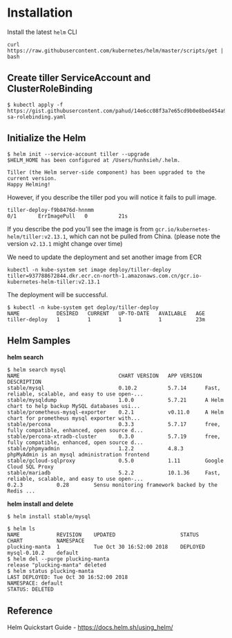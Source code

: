 # Installation


Install the latest `helm` CLI
```
curl https://raw.githubusercontent.com/kubernetes/helm/master/scripts/get | bash
```

## Create tiller ServiceAccount and ClusterRoleBinding

```
$ kubectl apply -f https://gist.githubusercontent.com/pahud/14e6cc08f3a7e65cd9b0e8bed454a901/raw/954d71614dda911c4f7960f0d18687fa1ea093fa/helm-sa-rolebinding.yaml
```



## Initialize the Helm

```
$ helm init --service-account tiller --upgrade
$HELM_HOME has been configured at /Users/hunhsieh/.helm.

Tiller (the Helm server-side component) has been upgraded to the current version.
Happy Helming!

```


However, if you describe the tiller pod you will notice it fails to pull image.


```
tiller-deploy-f9b8476d-hnnmm                                              0/1       ErrImagePull   0          21s
```

If you describe the pod you'll see the image is from `gcr.io/kubernetes-helm/tiller:v2.13.1`, which can not be pulled from China. (please note the version `v2.13.1` might change over time)


We need to update the deployment and set another image from ECR

```
kubectl -n kube-system set image deploy/tiller-deploy tiller=937788672844.dkr.ecr.cn-north-1.amazonaws.com.cn/gcr.io-kubernetes-helm-tiller:v2.13.1
```

The deployment will be successful.
```
$ kubectl -n kube-system get deploy/tiller-deploy
NAME            DESIRED   CURRENT   UP-TO-DATE   AVAILABLE   AGE
tiller-deploy   1         1         1            1           23m
```

## Helm Samples

**helm search**
```
$ helm search mysql
NAME                            	CHART VERSION	APP VERSION	DESCRIPTION
stable/mysql                    	0.10.2       	5.7.14     	Fast, reliable, scalable, and easy to use open-...
stable/mysqldump                	1.0.0        	5.7.21     	A Helm chart to help backup MySQL databases usi...
stable/prometheus-mysql-exporter	0.2.1        	v0.11.0    	A Helm chart for prometheus mysql exporter with...
stable/percona                  	0.3.3        	5.7.17     	free, fully compatible, enhanced, open source d...
stable/percona-xtradb-cluster   	0.3.0        	5.7.19     	free, fully compatible, enhanced, open source d...
stable/phpmyadmin               	1.2.2        	4.8.3      	phpMyAdmin is an mysql administration frontend
stable/gcloud-sqlproxy          	0.5.0        	1.11       	Google Cloud SQL Proxy
stable/mariadb                  	5.2.2        	10.1.36    	Fast, reliable, scalable, and easy to use open-...                   	0.2.3        	0.28       	Sensu monitoring framework backed by the Redis ...
```

**helm install and delete**
```
$ helm install stable/mysql
```


```
$ helm ls
NAME          	REVISION	UPDATED                 	STATUS  	CHART       	NAMESPACE
plucking-manta	1       	Tue Oct 30 16:52:00 2018	DEPLOYED	mysql-0.10.2	default
$ helm del --purge plucking-manta
release "plucking-manta" deleted
$ helm status plucking-manta
LAST DEPLOYED: Tue Oct 30 16:52:00 2018
NAMESPACE: default
STATUS: DELETED
```

## Reference

Helm Quickstart Guide - https://docs.helm.sh/using_helm/
